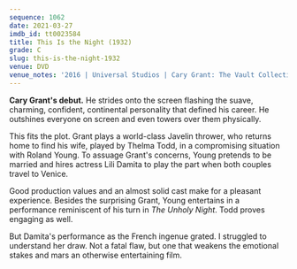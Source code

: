 ```yaml
---
sequence: 1062
date: 2021-03-27
imdb_id: tt0023584
title: This Is the Night (1932)
grade: C
slug: this-is-the-night-1932
venue: DVD
venue_notes: '2016 | Universal Studios | Cary Grant: The Vault Collection'
---
```


**Cary Grant's debut.** He strides onto the screen flashing the suave, charming, confident, continental personality that defined his career. He outshines everyone on screen and even towers over them physically.

<!-- end -->

This fits the plot. Grant plays a world-class Javelin thrower, who returns home to find his wife, played by Thelma Todd, in a compromising situation with Roland Young. To assuage Grant's concerns, Young pretends to be married and hires actress Lili Damita to play the part when both couples travel to Venice.

Good production values and an almost solid cast make for a pleasant experience. Besides the surprising Grant, Young entertains in a performance reminiscent of his turn in <span data-imdb-id="tt0020534">_The Unholy Night_</span>. Todd proves engaging as well.

But Damita's performance as the French ingenue grated. I struggled to understand her draw. Not a fatal flaw, but one that weakens the emotional stakes and mars an otherwise entertaining film.